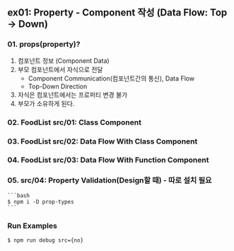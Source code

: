 ## ex01: Property - Component 작성 (Data Flow: Top -> Down)

### 01. props(property)?
1. 컴포넌트 정보 (Component Data)
2. 부모 컴포넌트에서 자식으로 전달
    - Component Communication(컴포넌트간의 통신), Data Flow
    - Top-Down Direction
3. 자식은 컴포넌트에서는 프로퍼티 변경 불가 
4. 부모가 소유하게 된다.

### 02. FoodList src/01: Class Component
### 03. FoodList src/02: Data Flow With Class Component
### 04. FoodList src/03: Data Flow With Function Component
### 05. src/04: Property Validation(Design할 때) - 따로 설치 필요
    ```bash
    $ npm i -D prop-types
    ```

### Run Examples
```bash
$ npm run debug src={no}
```